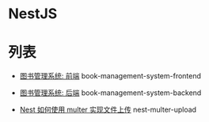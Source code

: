 # NestJS

# 列表

- [图书管理系统: 前端](https://github.com/yangxueyou/Nestjs/tree/main/book-management-system-backend) book-management-system-frontend

- [图书管理系统: 后端](https://github.com/yangxueyou/Nestjs/tree/main/book-management-system-frontend) book-management-system-backend

- [Nest 如何使用 multer 实现文件上传](https://github.com/yangxueyou/Nestjs/tree/main/nest-multer-upload) nest-multer-upload
